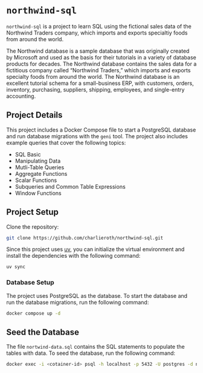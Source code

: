 # `northwind-sql`

`northwind-sql` is a project to learn SQL using the fictional sales data of
the Northwind Traders company, which imports and exports specialtiy foods
from around the world.

The Northwind database is a sample database that was originally created by
Microsoft and used as the basis for their tutorials in a variety of database
products for decades. The Northwind database contains the sales data for a
fictitious company called “Northwind Traders,” which imports and exports
specialty foods from around the world. The Northwind database is an excellent
tutorial schema for a small-business ERP, with customers, orders, inventory,
purchasing, suppliers, shipping, employees, and single-entry accounting.

## Project Details

This project includes a Docker Compose file to start a PostgreSQL database
and run database migrations with the `geni` tool. The project also includes
example queries that cover the following topics:

- SQL Basic
- Manipulating Data
- Mutli-Table Queries
- Aggregate Functions
- Scalar Functions
- Subqueries and Common Table Expressions
- Window Functions

## Project Setup

Clone the repository:

```bash
git clone https://github.com/charlieroth/northwind-sql.git
```

Since this project uses [uv](https://docs.astral.sh/uv/), you can initialize the
virtual environment and install the dependencies with the following command:

```bash
uv sync
```

### Database Setup

The project uses PostgreSQL as the database. To start the database and run
the database migrations, run the following command:

```bash
docker compose up -d
```

## Seed the Database

The file `nortwind-data.sql` contains the SQL statements to populate the tables
with data. To seed the database, run the following command:

```bash
docker exec -i <cotainer-id> psql -h localhost -p 5432 -U postgres -d northwind < ./northwind-data.sql
```
